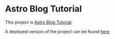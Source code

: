 # Astro Blog Tutorial

This project is [Astro Blog Tutorial](https://docs.astro.build/en/tutorial/0-introduction/).

A deployed version of the project can be found [here](https://heartfelt-kataifi-fbd56d.netlify.app/)
